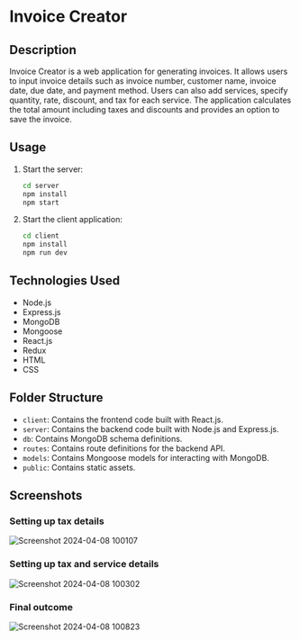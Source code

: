 # Invoice Creator

## Description
Invoice Creator is a web application for generating invoices. It allows users to input invoice details such as invoice number, customer name, invoice date, due date, and payment method. Users can also add services, specify quantity, rate, discount, and tax for each service. The application calculates the total amount including taxes and discounts and provides an option to save the invoice.

## Usage
1. Start the server:
    ```bash
    cd server
    npm install
    npm start
    ```
2. Start the client application:
    ```bash
    cd client
    npm install
    npm run dev
    ```

## Technologies Used
- Node.js
- Express.js
- MongoDB
- Mongoose
- React.js
- Redux
- HTML
- CSS

## Folder Structure
- `client`: Contains the frontend code built with React.js.
- `server`: Contains the backend code built with Node.js and Express.js.
- `db`: Contains MongoDB schema definitions.
- `routes`: Contains route definitions for the backend API.
- `models`: Contains Mongoose models for interacting with MongoDB.
- `public`: Contains static assets.

## Screenshots
### Setting up tax details
![Screenshot 2024-04-08 100107](https://github.com/kmaity-9563/Invoice_tax_creater/assets/75235204/d08fdfce-643e-47c7-8450-4b8536091cf0)
### Setting up tax and service details
![Screenshot 2024-04-08 100302](https://github.com/kmaity-9563/Invoice_tax_creater/assets/75235204/efae9da8-5713-48e4-90e6-a8085a8d700c)
### Final outcome
![Screenshot 2024-04-08 100823](https://github.com/kmaity-9563/Invoice_tax_creater/assets/75235204/f8820032-c79b-4f13-b9cc-5c59099af9d4)
